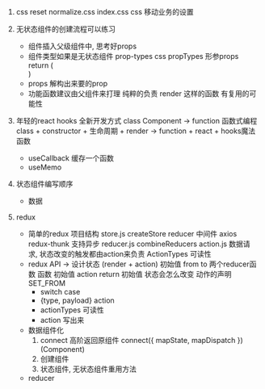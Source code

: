 1. css reset
  normalize.css
  index.css   css 移动业务的设置

2. 无状态组件的创建流程可以练习
    - 组件插入父级组件中, 思考好props
    - 组件类型如果是无状态组件
        prop-types css  propTypes
        形参props
        return (<div></div>)
    - props 解构出来要的prop
    - 功能函数建议由父组件来打理
      纯粹的负责 render
      这样的函数 有复用的可能性

3. 年轻的react hooks  全新开发方式
    class Component -> function
    函数式编程
    class + constructor + 生命周期 + render -> function + react + hooks魔法函数
    - useCallback   缓存一个函数
    - useMemo

4. 状态组件编写顺序 
    - 数据

5. redux
    - 简单的redux   项目结构
        store.js  createStore  reducer
          中间件  axios  redux-thunk  支持异步
        reducer.js   combineReducers
        action.js   数据请求, 状态改变的触发都由action来负责
          ActionTypes 可读性
    - redux API -> 设计状态 (render + action)
        初始值 from to 两个reducer函数
        函数  初始值  action return 初始值
        状态会怎么改变  动作的声明   SET_FROM
        - switch case
        - {type, payload} action
        - actionTypes  可读性
        - action 写出来
    - 数据组件化
        1. connect 高阶返回原组件
            connect({
              mapState,
              mapDispatch
            })(Component)
        2. 创建组件
        3. 状态组件,  无状态组件重用方法
    - reducer